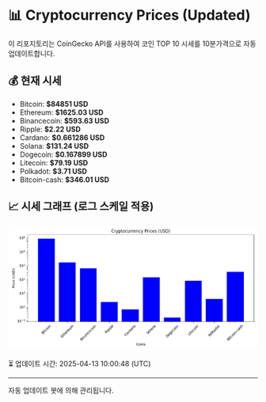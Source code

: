 
# 📊 Cryptocurrency Prices (Updated)

이 리포지토리는 CoinGecko API를 사용하여 코인 TOP 10 시세를 10분가격으로 자동 업데이트합니다.

## 💰 현재 시세
- Bitcoin: **$84851 USD**
- Ethereum: **$1625.03 USD**
- Binancecoin: **$593.63 USD**
- Ripple: **$2.22 USD**
- Cardano: **$0.661286 USD**
- Solana: **$131.24 USD**
- Dogecoin: **$0.167899 USD**
- Litecoin: **$79.19 USD**
- Polkadot: **$3.71 USD**
- Bitcoin-cash: **$346.01 USD**

## 📈 시세 그래프 (로그 스케일 적용)
![Crypto Prices](crypto_prices.png)

⏳ 업데이트 시간: 2025-04-13 10:00:48 (UTC)

---
자동 업데이트 봇에 의해 관리됩니다.
